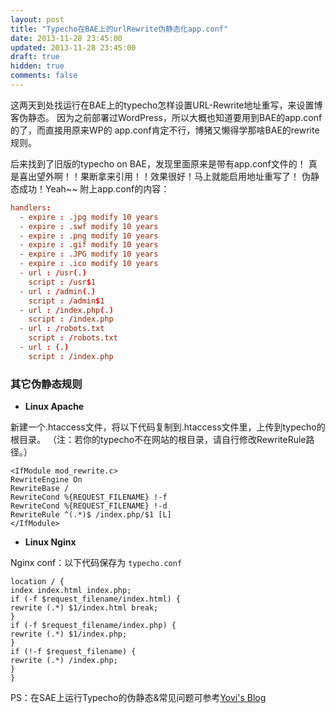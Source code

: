 ```yaml
---
layout: post
title: "Typecho在BAE上的urlRewrite伪静态化app.conf"
date: 2013-11-28 23:45:00
updated: 2013-11-28 23:45:00
draft: true
hidden: true
comments: false
---
```


这两天到处找运行在BAE上的typecho怎样设置URL-Rewrite地址重写，来设置博客伪静态。
因为之前部署过WordPress，所以大概也知道要用到BAE的app.conf的了，而直接用原来WP的
app.conf肯定不行，博猪又懒得学那啥BAE的rewrite规则。

<!--more-->

后来找到了旧版的typecho on BAE，发现里面原来是带有app.conf文件的！
真是喜出望外啊！！果断拿来引用！！效果很好！马上就能启用地址重写了！
伪静态成功！Yeah~~ 附上app.conf的内容：

```conf
handlers:
  - expire : .jpg modify 10 years
  - expire : .swf modify 10 years
  - expire : .png modify 10 years
  - expire : .gif modify 10 years
  - expire : .JPG modify 10 years
  - expire : .ico modify 10 years
  - url : /usr(.)
    script : /usr$1
  - url : /admin(.)
    script : /admin$1
  - url : /index.php(.)
    script : /index.php
  - url : /robots.txt
    script : /robots.txt
  - url : (.)
    script : /index.php
```

### 其它伪静态规则

- **Linux Apache**

新建一个.htaccess文件，将以下代码复制到.htaccess文件里，上传到typecho的根目录。
（注：若你的typecho不在网站的根目录，请自行修改RewriteRule路径。）

```
<IfModule mod_rewrite.c>
RewriteEngine On
RewriteBase /
RewriteCond %{REQUEST_FILENAME} !-f
RewriteCond %{REQUEST_FILENAME} !-d
RewriteRule ^(.*)$ /index.php/$1 [L]
</IfModule>
```

- **Linux Nginx**

Nginx conf：以下代码保存为 `typecho.conf`

```
location / {
index index.html index.php;
if (-f $request_filename/index.html) {
rewrite (.*) $1/index.html break;
}
if (-f $request_filename/index.php) {
rewrite (.*) $1/index.php;
}
if (!-f $request_filename) {
rewrite (.*) /index.php;
}
}
```

PS：在SAE上运行Typecho的伪静态&常见问题可参考[Yovi's Blog][1]

[1]: http://www.yovisun.com/sae-typecho-question-solution.html
